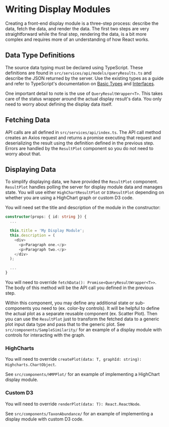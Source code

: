 # Writing Display Modules

Creating a front-end display module is a three-step process: describe the data, fetch the data, and render the data. The first two steps are very straightforward while the final step, rendering the data, is a bit more complex and requires more of an understanding of how React works.

## Data Type Definitions

The source data typing must be declared using TypeScript. These definitions are found in `src/services/api/models/queryResults.ts` and describe the JSON returned by the server. Use the existing types as a guide and refer to TypeScript's documentation on [Basic Types](https://www.typescriptlang.org/docs/handbook/basic-types.html) and [Interfaces](https://www.typescriptlang.org/docs/handbook/interfaces.html).

One important detail to note is the use of `QueryResultWrapper<T>`. This takes care of the status wrapper around the actual display result's data. You only need to worry about defining the display data itself.

## Fetching Data

API calls are all defined in `src/services/api/index.ts`. The API call method creates an Axios request and returns a promise executing that request and deserializing the result using the definition defined in the previous step. Errors are handled by the `ResultPlot` component so you do not need to worry about that.

## Displaying Data

To simplify displaying data, we have provided the `ResultPlot` component. `ResultPlot` handles polling the server for display module data and manages state. You will use either `HighChartResultPlot` or `D3ResultPlot` depending on whether you are using a HighChart graph or custom D3 code.

You will need set the title and description of the module in the constructor:

```ts
constructor(props: { id: string }) {
  ...

  this.title = 'My Display Module';
  this.description = (
    <div>
      <p>Paragraph one.</p>
      <p>Paragraph two.</p>
    </div>
  );

  ...
}
```

You will need to override `fetchData(): Promise<QueryResultWrapper<T>>`. The body of this method will be the API call you defined in the previous step.

Within this component, you may define any additional state or sub-components you need to (ex. color-by controls). It will be helpful to define the actual plot as a separate reusable component (ex. Scatter Plot). Then you can use the `ResultPlot` just to transform the fetched data to a generic plot input data type and pass that to the generic plot. See `src/components/SampleSimilarity/` for an example of a display module with controls for interacting with the graph.

### HighCharts

You will need to override `createPlot(data: T, graphId: string): Highcharts.ChartObject`.

See `src/components/HMPPlot/` for an example of implementing a HighChart display module.

### Custom D3

You will need to override `renderPlot(data: T): React.ReactNode`.

See `src/components/TaxonAbundance/` for an example of implementing a display module with custom D3 code.

